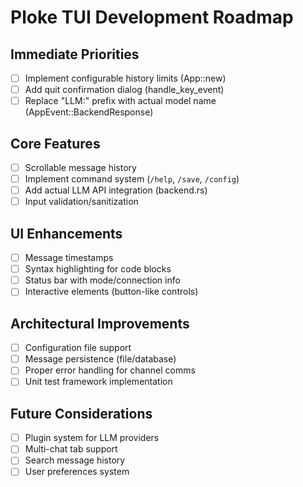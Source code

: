  # Ploke TUI Development Roadmap

 ## Immediate Priorities
 - [ ] Implement configurable history limits (App::new)
 - [ ] Add quit confirmation dialog (handle_key_event)
 - [ ] Replace "LLM:" prefix with actual model name (AppEvent::BackendResponse)

 ## Core Features
 - [ ] Scrollable message history
 - [ ] Implement command system (`/help`, `/save`, `/config`)
 - [ ] Add actual LLM API integration (backend.rs)
 - [ ] Input validation/sanitization

 ## UI Enhancements
 - [ ] Message timestamps
 - [ ] Syntax highlighting for code blocks
 - [ ] Status bar with mode/connection info
 - [ ] Interactive elements (button-like controls)

 ## Architectural Improvements
 - [ ] Configuration file support
 - [ ] Message persistence (file/database)
 - [ ] Proper error handling for channel comms
 - [ ] Unit test framework implementation

 ## Future Considerations
 - [ ] Plugin system for LLM providers
 - [ ] Multi-chat tab support
 - [ ] Search message history
 - [ ] User preferences system
